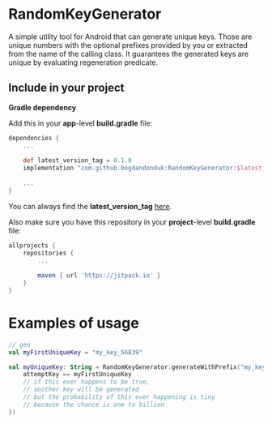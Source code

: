 
# RandomKeyGenerator

  A simple utility tool for Android that can generate unique keys. Those are unique numbers with the optional prefixes provided by you or extracted from the name of the calling class. It guarantees the generated keys are unique by evaluating regeneration predicate.
  
## Include in your project  
**Gradle dependency**  
  
Add this in your **app**-level **build.gradle** file:  
```groovy
dependencies {  
	...  
  
	def latest_version_tag = 0.1.0
	implementation "com.github.bogdandonduk:RandomKeyGenerator:$latest_version_tag"  
  
	...  
}  
```  
You can always find the **latest_version_tag** [here](https://github.com/bogdandonduk/RandomKeyGenerator/releases).  
  
Also make sure you have this repository in your **project**-level **build.gradle** file:  
```groovy  
allprojects {  
	repositories {  
		...  
  
		maven { url 'https://jitpack.io' }  
	}  
}  
```  

# Examples of usage
```kotlin 
// gen
val myFirstUniqueKey = "my_key_56839"

val myUniqueKey: String = RandomKeyGenerator.generateWithPrefix("my_key", regenerationPredicate = { attemptKey: String ->
	attemptKey == myFirstUniqueKey 
	// if this ever happens to be true,
	// another key will be generated
	// but the probability of this ever happening is tiny
	// because the chance is one to billion
})
```
